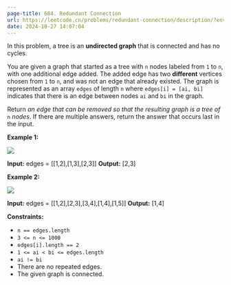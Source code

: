 ```yaml
---
page-title: 684. Redundant Connection
url: https://leetcode.cn/problems/redundant-connection/description/?envType=daily-question&envId=2024-10-27
date: 2024-10-27 14:07:04
---
```

In this problem, a tree is an **undirected graph** that is connected and has no cycles.

You are given a graph that started as a tree with `n` nodes labeled from `1` to `n`, with one additional edge added. The added edge has two **different** vertices chosen from `1` to `n`, and was not an edge that already existed. The graph is represented as an array `edges` of length `n` where `edges[i] = [ai, bi]` indicates that there is an edge between nodes `ai` and `bi` in the graph.

Return *an edge that can be removed so that the resulting graph is a tree of* `n` *nodes*. If there are multiple answers, return the answer that occurs last in the input.

**Example 1:**

![](https://assets.leetcode.com/uploads/2021/05/02/reduntant1-1-graph.jpg)

**Input:** edges = \[\[1,2\],\[1,3\],\[2,3\]\]
**Output:** \[2,3\]

**Example 2:**

![](https://assets.leetcode.com/uploads/2021/05/02/reduntant1-2-graph.jpg)

**Input:** edges = \[\[1,2\],\[2,3\],\[3,4\],\[1,4\],\[1,5\]\]
**Output:** \[1,4\]

**Constraints:**

-   `n == edges.length`
-   `3 <= n <= 1000`
-   `edges[i].length == 2`
-   `1 <= ai < bi <= edges.length`
-   `ai != bi`
-   There are no repeated edges.
-   The given graph is connected.